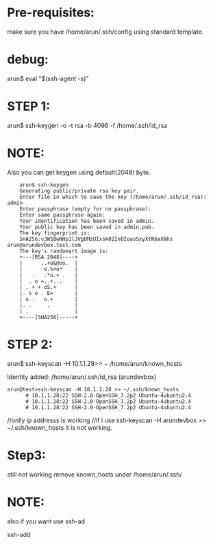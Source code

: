 Pre-requisites:
===============

make sure you have /home/arun/.ssh/config using standard template.

debug:
======

arun$ eval "$(ssh-agent -s)"




STEP 1:
=======


arun$ ssh-keygen -o -t rsa -b 4096 -f /home/.ssh/id_rsa

NOTE:
=====

Also you can get keygen using default(2048) byte.

        arun$ ssh-keygen
        Generating public/private rsa key pair.
        Enter file in which to save the key (/home/arun/.ssh/id_rsa): admin
        Enter passphrase (empty for no passphrase): 
        Enter same passphrase again: 
        Your identification has been saved in admin.
        Your public key has been saved in admin.pub.
        The key fingerprint is:
        SHA256:vJWSBwNHp1lJVgUMzUIxsk022eOIoaoSxyXtNbaXNhs arun@arundevbox.test.com
        The key's randomart image is:
        +---[RSA 2048]----+
        |      ..+o&@oo.  |
        |       o.%+o*    |
        |   .   .*o.+ .   |
        |  . o =..+...    |
        | . + + oS.+      |
        |. o o . E=       |
        | o .   o.+       |
        |. .     .        |
        | .               |
        +----[SHA256]-----+


STEP 2:
=======

arun$ ssh-keyscan -H 10.1.1.28>> ~ /home/arun/known_hosts

Identity added: /home/arun/.ssh/id_rsa (arundevbox)


    arun@test>ssh-keyscan -H 10.1.1.28 >> ~/.ssh/known_hosts
          # 10.1.1.28:22 SSH-2.0-OpenSSH_7.2p2 Ubuntu-4ubuntu2.4
          # 10.1.1.28:22 SSH-2.0-OpenSSH_7.2p2 Ubuntu-4ubuntu2.4
          # 10.1.1.28:22 SSH-2.0-OpenSSH_7.2p2 Ubuntu-4ubuntu2.4  

//onlly ip addresss is working
//if i use ssh-keyscan -H arundevbox >> ~/.ssh/known_hosts it is not working.

Step3:
======
still not working remove known_hosts under /home/arun/.ssh/

NOTE:
=====

also if you want use ssh-ad

ssh-add
